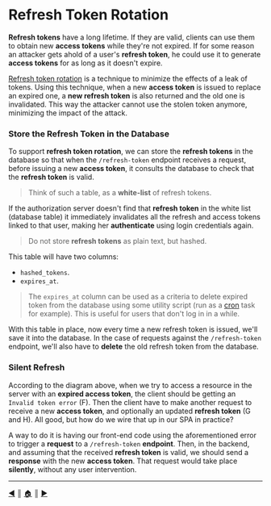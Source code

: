 # Refresh Token Rotation
**Refresh tokens** have a long lifetime. If they are valid, clients can use them to obtain new **access tokens** while they're not expired. If for some reason an attacker gets ahold of a user's **refresh token**, he could use it to generate **access tokens** for as long as it doesn't expire.

[Refresh token rotation](https://auth0.com/docs/secure/tokens/refresh-tokens/refresh-token-rotation) is a technique to minimize the effects of a leak of tokens. Using this technique, when a new **access token** is issued to replace an expired one, a **new refresh token** is also returned and the old one is invalidated. This way the attacker cannot use the stolen token anymore, minimizing the impact of the attack.

### Store the Refresh Token in the Database
To support **refresh token rotation**, we can store the **refresh tokens** in the database so that when the `/refresh-token` endpoint receives a request, before issuing a new **access token**, it consults the database to check that the **refresh token** is valid.

> Think of such a table, as a **white-list** of refresh tokens.

If the authorization server doesn't find that **refresh token** in the white list (database table) it immediately invalidates all the refresh and access tokens linked to that user, making her **authenticate** using login credentials again.

> Do not store **refresh tokens** as plain text, but hashed.

This table will have two columns:

* `hashed_tokens`.
* `expires_at`.

> The `expires_at` column can be used as a criteria to delete expired token from the database using some utility script (run as a [cron](https://en.wikipedia.org/wiki/Cron) task for example). This is useful for users that don't log in in a while.

With this table in place, now every time a new refresh token is issued, we'll save it into the database. In the case of requests against the `/refresh-token` endpoint, we'll also have to **delete** the old refresh token from the database.

### Silent Refresh
According to the diagram above, when we try to access a resource in the server with an **expired access token**, the client should be getting an `Invalid token error` (F). Then the client have to make another request to receive a new **access token**, and optionally an updated **refresh token** (G and H). All good, but how do we wire that up in our SPA in practice?

A way to do it is having our front-end code using the aforementioned error to trigger a **request** to a `/refresh-token` **endpoint**. Then, in the backend, and assuming that the received **refresh token** is valid, we should send a **response** with the new **access token**. That request would take place **silently**, without any user intervention.

---
[:arrow_backward:][back] ║ [:house:][home] ║ [:arrow_forward:][next]

<!-- navigation -->
[home]: ../../README.md
[back]: ./refresh_tokens.md
[next]: ./storing_tokens_client.md
